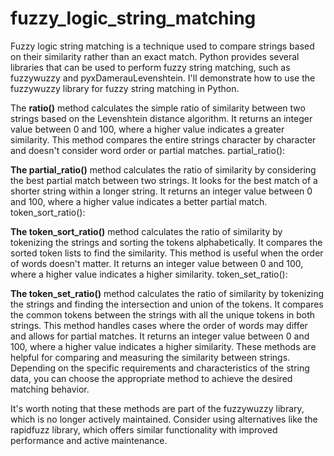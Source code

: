 # fuzzy_logic_string_matching

Fuzzy logic string matching is a technique used to compare strings based on their similarity rather than an exact match. Python provides several libraries that can be used to perform fuzzy string matching, such as fuzzywuzzy and pyxDamerauLevenshtein. I'll demonstrate how to use the fuzzywuzzy library for fuzzy string matching in Python.

The **ratio()** method calculates the simple ratio of similarity between two strings based on the Levenshtein distance algorithm.
It returns an integer value between 0 and 100, where a higher value indicates a greater similarity.
This method compares the entire strings character by character and doesn't consider word order or partial matches.
partial_ratio():<br>

**The partial_ratio()** method calculates the ratio of similarity by considering the best partial match between two strings.
It looks for the best match of a shorter string within a longer string.
It returns an integer value between 0 and 100, where a higher value indicates a better partial match.
token_sort_ratio():<br>

**The token_sort_ratio()** method calculates the ratio of similarity by tokenizing the strings and sorting the tokens alphabetically.
It compares the sorted token lists to find the similarity.
This method is useful when the order of words doesn't matter.
It returns an integer value between 0 and 100, where a higher value indicates a higher similarity.
token_set_ratio():<br>

**The token_set_ratio()** method calculates the ratio of similarity by tokenizing the strings and finding the intersection and union of the tokens.
It compares the common tokens between the strings with all the unique tokens in both strings.
This method handles cases where the order of words may differ and allows for partial matches.
It returns an integer value between 0 and 100, where a higher value indicates a higher similarity.
These methods are helpful for comparing and measuring the similarity between strings. Depending on the specific requirements and characteristics of the string data, you can choose the appropriate method to achieve the desired matching behavior.<br>

It's worth noting that these methods are part of the fuzzywuzzy library, which is no longer actively maintained. Consider using alternatives like the rapidfuzz library, which offers similar functionality with improved performance and active maintenance.<br>

